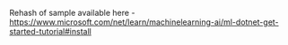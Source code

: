 Rehash of sample available here - https://www.microsoft.com/net/learn/machinelearning-ai/ml-dotnet-get-started-tutorial#install
